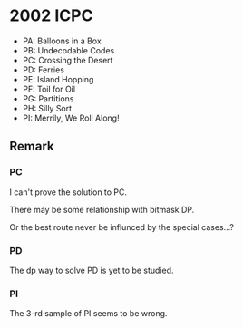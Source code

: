 # 2002 ICPC

* PA: Balloons in a Box 
* PB: Undecodable Codes 
* PC: Crossing the Desert 
* PD: Ferries 
* PE: Island Hopping 
* PF: Toil for Oil 
* PG: Partitions 
* PH: Silly Sort 
* PI: Merrily, We Roll Along! 

## Remark

### PC

I can't prove the solution to PC.

There may be some relationship with bitmask DP.

Or the best route never be influnced by the special cases...?

### PD

The dp way to solve PD is yet to be studied.

### PI

The 3-rd sample of PI seems to be wrong.